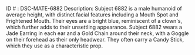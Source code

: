 ID # : DSC-MATE-6882
Description: Subject 6882 is a male humanoid of average height, with distinct facial features including a Mouth Spot and Frightened Mouth. Their eyes are a bright blue, reminiscent of a clown's, which further adds to their unsettling appearance. Subject 6882 wears a Jade Earring in each ear and a Gold Chain around their neck, with a Goggle on their forehead as their only headwear. They often carry a Candy Stick, which they use as a characteristic prop. 